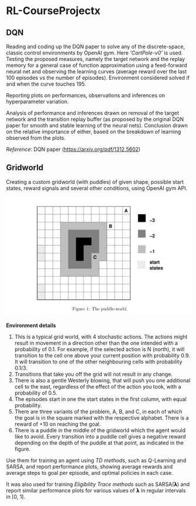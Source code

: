 # RL-CourseProjectx

## DQN
Reading and coding up the DQN paper to solve any of the discrete-space, classic control environments by OpenAI gym. Here *'CartPole-v0'* is used. Testing the proposed measures, namely the target network and the replay memory for a general case of function approximation using a feed-forward neural net and observing the learning curves (average reward over the last 100 episodes vs the number of episodes). Environment considered solved if and when the curve touches 195.

Reporting plots on performances, observations and inferences on hyperparameter variation. 

Analysis of performance and inferences drawn on removal of the target network and the transition replay buffer (as proposed by the original DQN paper for smooth and stable learning of the neural nets). Conclusion drawn on the relative importance of either, based on the breakdown of learning observed from the plots.  

*Reference*: DQN paper (https://arxiv.org/pdf/1312.5602)

## Gridworld
Creating a custom gridworld (with
puddles) of given shape, possible start states, reward signals and several
other conditions, using OpenAI gym API. 

![The puddle world](https://github.com/Anshu1245/RL-CourseProject/blob/master/Gridworld/the_puddle_world.jpeg)

**Environment details**
1. This is a typical grid world, with 4 stochastic actions. The actions might result in
movement in a direction other than the one intended with a probability of 0.1. For
example, if the selected action is N (north), it will transition to the cell one above your
current position with probability 0.9. It will transition to one of the other neighbouring
cells with probability 0.1/3.
2. Transitions that take you off the grid will not result in any change.
3. There is also a gentle Westerly blowing, that will push you one additional cell to the
east, regardless of the effect of the action you took, with a probability of 0.5. 
4. The episodes start in one the start states in the first column, with equal probability.
5. There are three variants of the problem, A, B, and C, in each of which the goal is in
the square marked with the respective alphabet. There is a reward of +10 on reaching
the goal.
6. There is a puddle in the middle of the gridworld which the agent would like to avoid.
Every transition into a puddle cell gives a negative reward depending on the depth of
the puddle at that point, as indicated in the figure.

Use them for training an
agent using *TD methods*, such as Q-Learning and SARSA, and report
performance plots, showing average rewards and average steps to goal per
episode, and optimal policies in each case.

It was also used for training
*Eligibility Trace methods* such as SARSA(𝝺) and report similar
performance plots for various values of 𝝺 in regular intervals in [0, 1].
